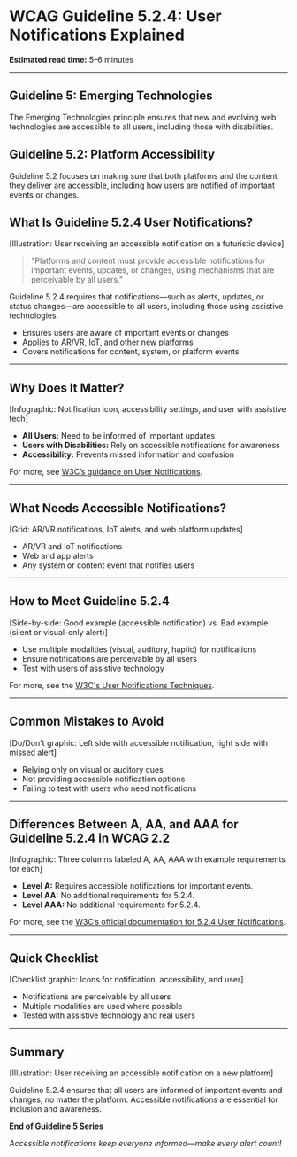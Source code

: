 <!--
title: WCAG Guideline 5.2.4: User Notifications Explained
series: Making the Web Accessible for All
description: A practical guide to WCAG Guideline 5.2.4 (User Notifications)—what it means, why it matters, and how to ensure notifications on new platforms are accessible to all users.
keywords: wcag 5.2.4, user notifications, accessibility, web standards, user experience, emerging technologies
image: wcag-5-2-4-user-notifications.png
imageAlt: Illustration of a user receiving an accessible notification on a futuristic device
-->

# **WCAG Guideline 5.2.4: User Notifications Explained**

**Estimated read time:** 5–6 minutes

---

## **Guideline 5: Emerging Technologies**

The Emerging Technologies principle ensures that new and evolving web technologies are accessible to all users, including those with disabilities.

## **Guideline 5.2: Platform Accessibility**

Guideline 5.2 focuses on making sure that both platforms and the content they deliver are accessible, including how users are notified of important events or changes.

## **What Is Guideline 5.2.4 User Notifications?**

[Illustration: User receiving an accessible notification on a futuristic device]

> "Platforms and content must provide accessible notifications for important events, updates, or changes, using mechanisms that are perceivable by all users."

Guideline 5.2.4 requires that notifications—such as alerts, updates, or status changes—are accessible to all users, including those using assistive technologies.

- Ensures users are aware of important events or changes
- Applies to AR/VR, IoT, and other new platforms
- Covers notifications for content, system, or platform events

---

## **Why Does It Matter?**

[Infographic: Notification icon, accessibility settings, and user with assistive tech]

- **All Users:** Need to be informed of important updates
- **Users with Disabilities:** Rely on accessible notifications for awareness
- **Accessibility:** Prevents missed information and confusion

For more, see [W3C’s guidance on User Notifications](https://www.w3.org/WAI/standards-guidelines/wcag/new-in-22/).

---

## **What Needs Accessible Notifications?**

[Grid: AR/VR notifications, IoT alerts, and web platform updates]

- AR/VR and IoT notifications
- Web and app alerts
- Any system or content event that notifies users

---

## **How to Meet Guideline 5.2.4**

[Side-by-side: Good example (accessible notification) vs. Bad example (silent or visual-only alert)]

- Use multiple modalities (visual, auditory, haptic) for notifications
- Ensure notifications are perceivable by all users
- Test with users of assistive technology

For more, see the [W3C's User Notifications Techniques](https://www.w3.org/WAI/standards-guidelines/wcag/new-in-22/).

---

## **Common Mistakes to Avoid**

[Do/Don't graphic: Left side with accessible notification, right side with missed alert]

- Relying only on visual or auditory cues
- Not providing accessible notification options
- Failing to test with users who need notifications

---

## **Differences Between A, AA, and AAA for Guideline 5.2.4 in WCAG 2.2**

[Infographic: Three columns labeled A, AA, AAA with example requirements for each]

- **Level A:** Requires accessible notifications for important events.
- **Level AA:** No additional requirements for 5.2.4.
- **Level AAA:** No additional requirements for 5.2.4.

For more, see the [W3C’s official documentation for 5.2.4 User Notifications](https://www.w3.org/WAI/standards-guidelines/wcag/new-in-22/).

---

## **Quick Checklist**

[Checklist graphic: Icons for notification, accessibility, and user]

- Notifications are perceivable by all users
- Multiple modalities are used where possible
- Tested with assistive technology and real users

---

## **Summary**

[Illustration: User receiving an accessible notification on a new platform]

Guideline 5.2.4 ensures that all users are informed of important events and changes, no matter the platform. Accessible notifications are essential for inclusion and awareness.

**End of Guideline 5 Series**

*Accessible notifications keep everyone informed—make every alert count!*
